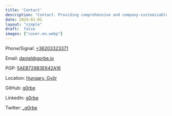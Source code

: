 ```yaml
---
title: 'Contact'
description: "Contact. Providing comprehensive and company-customizable IT services, well-functioning and cost-effective IT background."
date: 2024-01-01
layout: "simple"
draft:  false
images: ["cover.en.webp"]
---
```


Phone/Signal: [+36203323371](tel:+36203323371)

Email: [daniel@gorbe.io](mailto:daniel@gorbe.io)

PGP: [5AEB729B3E642A16](https://www.gorbe.io/keys/40D2D77C0890686F371E4D5C1084D03B731F55CF.txt)

Location: [Hungary, Győr](https://www.openstreetmap.org/#map=12/47.6825/17.5998)

GitHub: [g0rbe](https://github.com/g0rbe)

LinkedIn: [g0rbe](https://linkedin.com/in/g0rbe)

Twitter: [_g0rbe](https://twitter.com/_g0rbe)